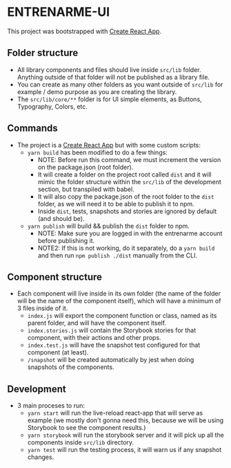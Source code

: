 # ENTRENARME-UI

This project was bootstrapped with [Create React App](https://github.com/facebookincubator/create-react-app).

## Folder structure

- All library components and files should live inside `src/lib` folder. Anything outside of that folder will not be published as a library file.
- You can create as many other folders as you want outside of `src/lib` for example / demo purpose as you are creating the library.
- The `src/lib/core/**` folder is for UI simple elements, as Buttons, Typography, Colors, etc.

## Commands

- The project is a [Create React App](https://github.com/facebookincubator/create-react-app) but with some custom scripts:
  - `yarn build` has been modified to do a few things:
    - NOTE: Before run this command, we must increment the version on the package.json (root folder).
    - It will create a folder on the project root called `dist` and it will mimic the folder structure within the `src/lib` of the development section, but transpiled with babel.
    - It will also copy the package.json of the root folder to the `dist` folder, as we will need it to be able to publish it to npm.
    - Inside `dist`, tests, snapshots and stories are ignored by default (and should be).
  - `yarn publish` will build && publish the `dist` folder to npm.
    - NOTE: Make sure you are logged in with the entrenarme account before publishing it.
    - NOTE2: If this is not working, do it separately, do a `yarn build` and then run `npm publish ./dist` manually from the CLI.

## Component structure

- Each component will live inside in its own folder (the name of the folder will be the name of the component itself), which will have a minimum of 3 files inside of it.
  - `index.js` will export the component function or class, named as its parent folder, and will have the component itself.
  - `index.stories.js` will contain the Storybook stories for that component, with their actions and other props.
  - `index.test.js` will have the snapshot test configured for that component (at least).
  - `/snapshot` will be created automatically by jest when doing snapshots of the components.

## Development

- 3 main proceses to run:
  - `yarn start` will run the live-reload react-app that will serve as example (we mostly don't gonna need this, because we will be using Storybook to see the component results.)
  - `yarn storybook` will run the storybook server and it will pick up all the components inside `src/lib` directory.
  - `yarn test` will run the testing process, it will warn us if any snapshot changes.
